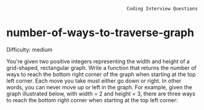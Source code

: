                                                 Coding Interview Questions    
# number-of-ways-to-traverse-graph 

Difficulty: medium

  You're given two positive integers representing the width and height of a
  grid-shaped, rectangular graph. Write a function that returns the number of
  ways to reach the bottom right corner of the graph when starting at the top
  left corner. Each move you take must either go down or right. In other words,
  you can never move up or left in the graph.
  For example, given the graph illustrated below, with
  width = 2 and height = 3, there are three ways to
  reach the bottom right corner when starting at the top left corner:
